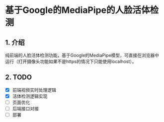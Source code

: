 # 基于Google的MediaPipe的人脸活体检测

## 1. 介绍

纯前端的人脸活体检测功能，基于Google的MediaPipe模型，可直接在浏览器中运行（打开摄像头功能如果不是https的情况下只能使用localhost）。

## 2. TODO

- [x] 前端视频实时处理逻辑
- [x] 活体检测逻辑实现
- [ ] 页面优化
- [ ] 后端接口对接
- [ ] 部署

